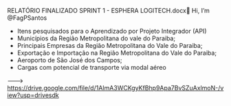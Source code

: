 RELATÓRIO FINALIZADO SPRINT 1 - ESPHERA LOGITECH.docx👋 Hi, I’m @FagPSantos
- Itens pesquisados para o Aprendizado por Projeto Integrador (API)
- Municípios da Região Metropolitana do vale do Paraiba;
- Principais Empresas da Região Metropolitana do Vale do Paraiba;
- Exportação e Importação na Região Metropolitana do Vale do Paraiba;
- Aeroporto de São José dos Campos;
- Cargas com potencial de transporte via modal aéreo 

--->
https://drive.google.com/file/d/1AImA3WCKgyKfBhp9Apa7BvSZuAxlmoN-/view?usp=drivesdk
